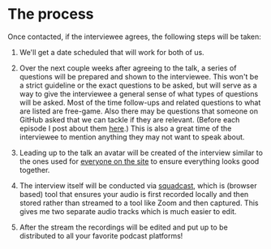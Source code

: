 # The process

Once contacted, if the interviewee agrees, the following steps will be taken:

1. We'll get a date scheduled that will work for both of us.
2. Over the next couple weeks after agreeing to the talk, a series of questions
   will be prepared and shown to the interviewee. This won't be a strict
   guideline or the exact questions to be asked, but will serve as a way to give
   the interviewee a general sense of what types of questions will be asked.
   Most of the time follow-ups and related questions to what are listed are
   free-game. Also there may be questions that someone on GitHub asked that we
   can tackle if they are relevant. (Before each episode I post about them
   [here](https://github.com/ckipp01/tooling-talks/discussions).) This is also a
   great time of the interviewee to mention anything they may not want to speak
   about.

2. Leading up to the talk an avatar will be created of the interview similar to
   the ones used for [everyone on the site](https://www.tooling-talks.com/) to
   ensure everything looks good together.

3. The interview itself will be conducted via
   [squadcast](https://squadcast.fm/), which is (browser based) tool that
   ensures your audio is first recorded locally and then stored rather than
   streamed to a tool like Zoom and then captured. This gives me two separate
   audio tracks which is much easier to edit.

4. After the stream the recordings will be edited and put up to be distributed
   to all your favorite podcast platforms!
